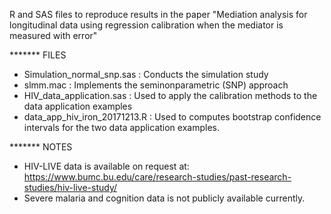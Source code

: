 R and SAS files to reproduce results in the paper "Mediation analysis for longitudinal data using regression calibration when the mediator is measured with error"


******* FILES
- Simulation_normal_snp.sas    : Conducts the simulation study
- slmm.mac                     : Implements the seminonparametric (SNP) approach
- HIV_data_application.sas     : Used to apply the calibration methods to the data application examples
- data_app_hiv_iron_20171213.R : Used to computes bootstrap confidence intervals for the two data application examples.

******* NOTES
- HIV-LIVE data is available on request at: https://www.bumc.bu.edu/care/research-studies/past-research-studies/hiv-live-study/ 
- Severe malaria and cognition data is not publicly available currently.
